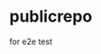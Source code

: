 # publicrepo
for e2e test




































































































































































































































































































































































































































































































































































































































































































































































































































































































































































































































































































































































































































































































































































































































































































































































































































































